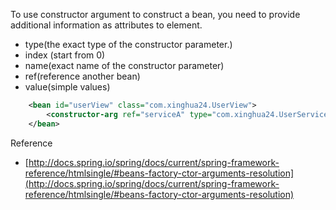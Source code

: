 To use constructor argument to construct a bean, you need to provide additional information as attributes to <constructor-arg> element.
- type(the exact type of the constructor parameter.)
- index (start from 0)
- name(exact name of the constructor parameter)
- ref(reference another bean)
- value(simple values)

```xml
	<bean id="userView" class="com.xinghua24.UserView">
		<constructor-arg ref="serviceA" type="com.xinghua24.UserService"/>
	</bean>
```

Reference
- [http://docs.spring.io/spring/docs/current/spring-framework-reference/htmlsingle/#beans-factory-ctor-arguments-resolution](http://docs.spring.io/spring/docs/current/spring-framework-reference/htmlsingle/#beans-factory-ctor-arguments-resolution)